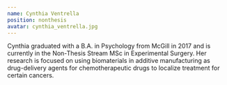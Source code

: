 ```yaml
---
name: Cynthia Ventrella
position: nonthesis
avatar: cynthia_ventrella.jpg
---
```


Cynthia graduated with a B.A. in Psychology from McGill in 2017 and is currently in the Non-Thesis Stream MSc in Experimental Surgery. Her research is focused on using biomaterials in additive manufacturing as drug-delivery agents for chemotherapeutic drugs to localize treatment for certain cancers. 
